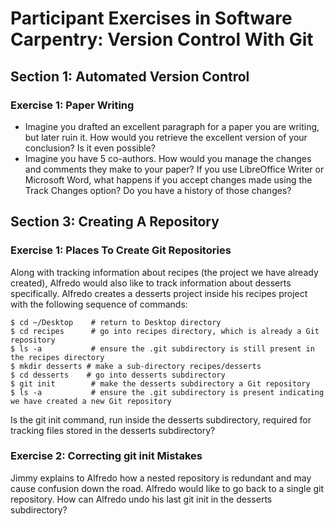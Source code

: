 # Participant Exercises in Software Carpentry: Version Control With Git

## Section 1: Automated Version Control

### Exercise 1: Paper Writing

- Imagine you drafted an excellent paragraph for a paper you are writing, but later ruin it. How would you retrieve the excellent version of your conclusion? Is it even possible?
- Imagine you have 5 co-authors. How would you manage the changes and comments they make to your paper? If you use LibreOffice Writer or Microsoft Word, what happens if you accept changes made using the Track Changes option? Do you have a history of those changes?

## Section 3: Creating A Repository

### Exercise 1: Places To Create Git Repositories

Along with tracking information about recipes (the project we have already created), Alfredo would also like to track information about desserts specifically. Alfredo creates a desserts project inside his recipes project with the following sequence of commands:

    $ cd ~/Desktop    # return to Desktop directory
    $ cd recipes      # go into recipes directory, which is already a Git repository
    $ ls -a           # ensure the .git subdirectory is still present in the recipes directory
    $ mkdir desserts # make a sub-directory recipes/desserts
    $ cd desserts    # go into desserts subdirectory
    $ git init        # make the desserts subdirectory a Git repository
    $ ls -a           # ensure the .git subdirectory is present indicating we have created a new Git repository
Is the git init command, run inside the desserts subdirectory, required for tracking files stored in the desserts subdirectory?

### Exercise 2: Correcting git init Mistakes

Jimmy explains to Alfredo how a nested repository is redundant and may cause confusion down the road. 
Alfredo would like to go back to a single git repository. How can Alfredo undo his last git init in the desserts subdirectory?

